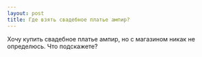 ```yaml
---
layout: post 
title: Где взять свадебное платье ампир? 
--- 
```

Хочу купить свадебное платье ампир, но с магазином никак не определюсь. Что подскажете?